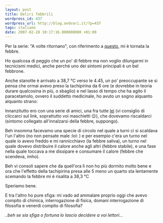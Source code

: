 ```yaml
---
layout: post
title: Deliri febbrili
wordpress_id: 437
wordpress_url: http://blog.andvari.it/?p=437
tags: italiano
date: 2007-02-28 10:17:16.000000000 +01:00
---
```

Per la serie: "A volte ritornano", con riferimento a <a href="http://blog.andvari.it/2006/12/14/illusioni-natalizie/">questo</a>, mi è tornata la febbre.

Ho qualcosa di peggio che un po' di febbre ma non voglio dilungarmi in tecnicismi medici, anche perché uno dei sintomi principali è un bel febbrone.

Anche stanotte è arrivato a 38,7 °C verso le 4.45, un po' preoccupante se si pensa che ormai avevo preso la tachipirina da 6 ore (e dovrebbe in teoria durare qualcosina in più, o sbaglio) e nel lasso di tempo che ha agito il paracetamolo, ovvero il suddetto medicinale, ho avuto un sogno alquanto alquanto strano:

Innanzitutto ero con una serie di amici, una fra tutte <a href="http://a95.ac-images.myspacecdn.com/images01/55/l_93d803fbd5a794c1f0c6254fd8c79346.jpg">lei</a> (vi consiglio di cliccarci sul link, soprattutto voi maschietti :wink:),  che dovevamo riscaldarci (sintomo collegato all'innalzarsi della febbre, suppongo).

Beh insomma facevamo una specie di circolo nel quale a turni ci si scaldava l'un l'altro (no non pensate male :lol: ) e per esempio c'era un turno nel quale io avevo freddo e mi rannicchiavo (la febbre saliva), un turno nel quale dovevo distribuire il calore anche agli altri (febbre stabile), e una fase nella quale toccava a me dissipare e consumare il calore (febbre che scendeva, imho).

Beh vi consoli sapere che da quell'ora lì non ho più dormito molto bene e ora che l'effetto della tachipirina presa alle 5 meno un quarto sta lentamente scemando la febbre mi è risalita a 38,3 °C

Speriamo bene.

E tra l'altro ho pure sfiga: mi vado ad ammalare proprio oggi che avevo compito di chimica, interrogazione di fisica, domani interrogazione di filosofia e venerdì compito di filosofia?

<em>..beh se sia sfiga o fortuna lo lascio decidere a voi lettori... </em>
